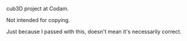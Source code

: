 cub3D project at Codam.

Not intended for copying.

Just because I passed with this, doesn't mean it's necessarily correct.
